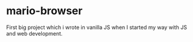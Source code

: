 # mario-browser
First big project which i wrote in vanilla JS when I started my way with JS and web development.
